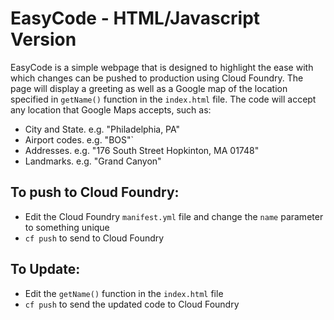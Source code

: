 EasyCode - HTML/Javascript Version
=

EasyCode is a simple webpage that is designed to highlight the ease with which changes can be pushed to production using Cloud Foundry. 
The page will display a greeting as well as a Google map of the location specified in `getName()` function in the `index.html` file. The code 
will accept any location that Google Maps accepts, such as:

*	City and State. e.g. "Philadelphia, PA"
*	Airport codes. e.g. "BOS"`
*	Addresses. e.g. "176 South Street Hopkinton, MA 01748"
*	Landmarks. e.g. "Grand Canyon"


To push to Cloud Foundry:
-
* Edit the Cloud Foundry `manifest.yml` file and change the `name` parameter to something unique
* `cf push` to send to Cloud Foundry

To Update:
-
* Edit the `getName()` function in the `index.html` file 
* `cf push` to send the updated code to Cloud Foundry
